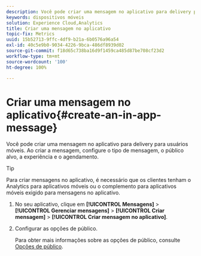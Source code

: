 ```yaml
---
description: Você pode criar uma mensagem no aplicativo para delivery para usuários móveis. Ao criar a mensagem, configure o tipo de mensagem, o público alvo, a experiência e o agendamento.
keywords: dispositivos móveis
solution: Experience Cloud,Analytics
title: Criar uma mensagem no aplicativo
topic-fix: Metrics
uuid: 15b52713-9ffc-4df9-b21a-6b0576a96a54
exl-id: 40c5e9b0-9034-4226-9bca-486df8939d02
source-git-commit: f18d65c738ba16d9f1459ca485d87be708cf23d2
workflow-type: tm+mt
source-wordcount: '100'
ht-degree: 100%

---
```


# Criar uma mensagem no aplicativo{#create-an-in-app-message}

Você pode criar uma mensagem no aplicativo para delivery para usuários móveis. Ao criar a mensagem, configure o tipo de mensagem, o público alvo, a experiência e o agendamento.

>[!TIP]
>
>Para criar mensagens no aplicativo, é necessário que os clientes tenham o Analytics para aplicativos móveis ou o complemento para aplicativos móveis exigido para mensagens no aplicativo.

1. No seu aplicativo, clique em **[!UICONTROL Mensagens]** > **[!UICONTROL Gerenciar mensagens]** > **[!UICONTROL Criar mensagem]** > **[!UICONTROL Criar mensagem no aplicativo]**.
1. Configurar as opções de público.

   Para obter mais informações sobre as opções de público, consulte [Opções de público](/help/using/in-app-messaging/t-in-app-message/c-audience-in-app-message.md).
